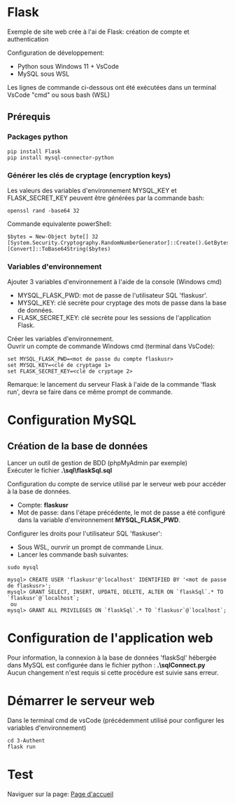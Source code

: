 # Flask
Exemple de site web crée à l'ai de Flask: création de compte et authentication  

Configuration de développement:
- Python sous Windows 11 + VsCode  
- MySQL sous WSL

Les lignes de commande ci-dessous ont été exécutées dans un terminal VsCode "cmd" ou sous bash (WSL)  


## Prérequis  
### Packages python
```
pip install Flask
pip install mysql-connector-python  
```
### Générer les clés de cryptage (encryption keys)  
Les valeurs des variables d'environnement MYSQL_KEY et FLASK_SECRET_KEY peuvent être générées par la commande bash:  
```
openssl rand -base64 32
```
Commande equivalente powerShell:
```
$bytes = New-Object byte[] 32
[System.Security.Cryptography.RandomNumberGenerator]::Create().GetBytes($bytes)
[Convert]::ToBase64String($bytes)
```

### Variables d'environnement
Ajouter 3 variables d'environnement à l'aide de la console (Windows cmd) 
- MYSQL_FLASK_PWD: mot de passe de l'utilisateur SQL 'flaskusr'.
- MYSQL_KEY: clé secrète pour cryptage des mots de passe dans la base de données.
- FLASK_SECRET_KEY: clé secrète pour les sessions de l'application Flask.


Créer les variables d'environnement.  
Ouvrir un compte de commande Windows cmd (terminal dans VsCode):
```
set MYSQL_FLASK_PWD=<mot de passe du compte flaskusr>
set MYSQL_KEY=<clé de cryptage 1>
set FLASK_SECRET_KEY=<clé de cryptage 2>
```
Remarque: le lancement du serveur Flask à l'aide de la commande 'flask run', devra se faire dans ce même prompt de commande.

# Configuration MySQL
## Création de la base de données
Lancer un outil de gestion de BDD (phpMyAdmin par exemple)  
Exécuter le fichier __.\sql\flaskSql.sql__

Configuration du compte de service utilisé par le serveur web pour accéder à la base de données.  
- Compte: __flaskusr__  
- Mot de passe: dans l'étape précédente, le mot de passe a été configuré dans la variable d'environnement __MYSQL_FLASK_PWD__.

Configurer les droits pour l'utilisateur SQL 'flaskuser':  
- Sous WSL, ourvrir un prompt de commande Linux.  
- Lancer les commande bash suivantes:
```
sudo mysql

mysql> CREATE USER 'flaskusr'@'localhost' IDENTIFIED BY '<mot de passe de flaskusr>';
mysql> GRANT SELECT, INSERT, UPDATE, DELETE, ALTER ON `flaskSql`.* TO `flaskusr`@`localhost`;
 ou 
mysql> GRANT ALL PRIVILEGES ON `flaskSql`.* TO `flaskusr`@`localhost`;
```
# Configuration de l'application web
Pour information, la connexion à la base de données 'flaskSql' hébergée dans MySQL est configurée dans le fichier python : __.\sqlConnect.py__  
Aucun changement n'est requis si cette procédure est suivie sans erreur.

# Démarrer le serveur web
Dans le terminal cmd de vsCode (précédemment utilisé pour configurer les variables d'environnement)
```
cd 3-Authent
flask run
```
# Test

Naviguer sur la page: [Page d'accueil](http://127.0.0.1:5000)  

